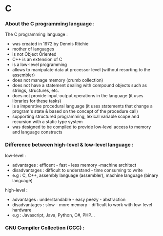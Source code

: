 # C

### About the C programming language :

The C programming language :
- was created in 1972 by Dennis Ritchie
- mother of languages
- is not Object Oriented
- C++ is an extension of C
- is a low-level programming
- allows to manipulate data at processor level (without resorting to the assembler)
- does not manage memory (crumb collection)
- does not have a statement dealing with compound objects such as strings, structures, etc.
- does not provide input-output operations in the language (it uses libraries for these tasks)
- is a imperative procedural language (it uses statements that change a program's state & based on the concept of the procedure call)
- supporting structured programming, lexical variable scope and recursion with a static type system
- was designed to be compiled to provide low-level access to memory and language constructs


### Difference between high-level & low-level language :

low-level :
- advantages : efficent - fast - less memory -machine architect 
- disadvantages : difficult to understand - time consuming to write
- e.g : C, C++, assembly language (assembler), machine language (binary language) 

high-level :
- advantages : understandable - easy peezy - abstraction
- disadvantages : slow - more memory - difficult to work with low-level hardware
- e.g : Javascript, Java, Python, C#, PHP...


### GNU Compiler Collection (GCC) : 

